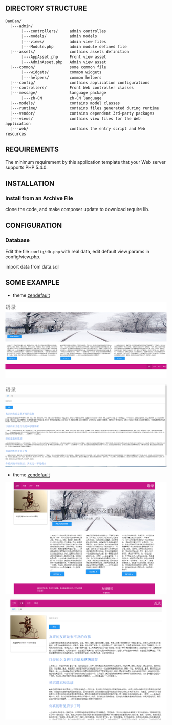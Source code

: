 

DIRECTORY STRUCTURE
-------------------

	DanDan/
      |---admin/
           |---controllers/     admin controlles
           |---models/          admin models
           |---views/           admin view files
           |---Module.php       admin module defined file
      |---assets/             	contains assets definition
           |---AppAsset.php     Front view asset
           |---AdminAsset.php   Admin view asset
      |---common/             	some common file
           |---widgets/         common widgets
           |---helpers/         common helpers
      |---config/             	contains application configurations
      |---controllers/        	Front Web controller classes
      |---message/            	language package
           |---zh-CN            zh-CN language
      |---models/             	contains model classes
      |---runtime/            	contains files generated during runtime
      |---vendor/             	contains dependent 3rd-party packages
      |---views/              	contains view files for the Web application
      |---web/                	contains the entry script and Web resources


REQUIREMENTS
------------

The minimum requirement by this application template that your Web server supports PHP 5.4.0.


INSTALLATION
------------

### Install from an Archive File

clone the code, and make composer update to download require lib.


CONFIGURATION
-------------

### Database

Edit the file `config/db.php` with real data, edit default view params in
config/view.php.

import data from data.sql

SOME EXAMPLE
------------
*   theme [zendefault](themes/zendefault)

![zendefault index](example/zendefault/index.png)

![zendefault contents](example/zendefault/content.png)

*   theme [zendefault](themes/tfviolet)

![tfviolet index](example/tfviolet/index.png)

![tfviolet content](example/tfviolet/content.png)
